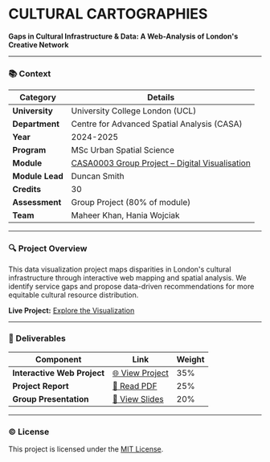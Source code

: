 # CULTURAL CARTOGRAPHIES  
**Gaps in Cultural Infrastructure & Data: A Web-Analysis of London's Creative Network**  

---

### 📚 Context  
| Category | Details |
|----------|---------|
| **University** | University College London (UCL) |
| **Department** | Centre for Advanced Spatial Analysis (CASA) |
| **Year** | 2024-2025 |
| **Program** | MSc Urban Spatial Science |
| **Module** | [CASA0003 Group Project – Digital Visualisation](https://www.ucl.ac.uk/module-catalogue/modules/group-mini-project-digital-visualisation-CASA0003) |
| **Module Lead** | Duncan Smith |
| **Credits** | 30 |
| **Assessment** | Group Project (80% of module) |
| **Team** | Maheer Khan, Hania Wojciak |

---

### 🔍 Project Overview  
This data visualization project maps disparities in London's cultural infrastructure through interactive web mapping and spatial analysis. We identify service gaps and propose data-driven recommendations for more equitable cultural resource distribution.

**Live Project:** [Explore the Visualization](https://hwojciak.github.io/CulturalCartographies/)  

---

### 📑 Deliverables  
| Component | Link | Weight |
|-----------|------|--------|
| **Interactive Web Project** | [🌐 View Project](https://hwojciak.github.io/CulturalCartographies/) | 35% |
| **Project Report** | [📄 Read PDF](https://github.com/Maheer-Maps/CulturalCartographies2/blob/main/Report/CASA0003%20Cultural%20Cartographies%20-%20A%20Web-Analysis%20of%20Gaps%20in%20Cultural%20Infrastructure%20%26%20Data%20in%20London%E2%80%99s%20Creative%20Network.pdf) | 25% |
| **Group Presentation** | [🎤 View Slides](https://github.com/Maheer-Maps/CulturalCartographies2/blob/main/Presentation/CASA0003Group3.pdf) | 20% |

---

### © License  
This project is licensed under the [MIT License](LICENSE).
